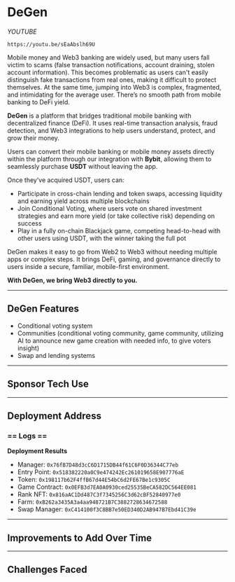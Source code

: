 # DeGen

*YOUTUBE*
```
https://youtu.be/sEaAbslh69U
```

Mobile money and Web3 banking are widely used, but many users fall victim to scams (false transaction notifications, account draining, stolen account information). This becomes problematic as users can't easily distinguish fake transactions from real ones, making it difficult to protect themselves. At the same time, jumping into Web3 is complex, fragmented, and intimidating for the average user. There’s no smooth path from mobile banking to DeFi yield.

**DeGen** is a platform that bridges traditional mobile banking with decentralized finance (DeFi). It uses real-time transaction analysis, fraud detection, and Web3 integrations to help users understand, protect, and grow their money.

Users can convert their mobile banking or mobile money assets directly within the platform through our integration with **Bybit**, allowing them to seamlessly purchase **USDT** without leaving the app.

Once they’ve acquired USDT, users can:

- Participate in cross-chain lending and token swaps, accessing liquidity and earning yield across multiple blockchains  
- Join Conditional Voting, where users vote on shared investment strategies and earn more yield (or take collective risk) depending on success  
- Play in a fully on-chain Blackjack game, competing head-to-head with other users using USDT, with the winner taking the full pot  

DeGen makes it easy to go from Web2 to Web3 without needing multiple apps or complex steps. It brings DeFi, gaming, and governance directly to users inside a secure, familiar, mobile-first environment.

**With DeGen, we bring Web3 directly to you.**


---

## **DeGen Features**
- Conditional voting system  
- Communities (conditional voting community, game community, utilizing AI to announce new game creation with needed info, to give voters insight)  
- Swap and lending systems  

---

## **Sponsor Tech Use**

---

## **Deployment Address**

### == Logs ==
**Deployment Results**  
- Manager: `0x76fB7D48d3cC6D1715DB44f61C6F0D36344C77eb`  
- Entry Point: `0x518382220a0C9e474242Ec261019658E907776aE`  
- Token: `0x198117b62F4ffB67d44E54bC6d2FE67Be1c9305C`  
- Game Contract: `0x0EFB3d7EA0A0930ced25535BeCA582DC564EE081`  
- Rank NFT: `0x816aAC1Dd487C3f7345256C3d62cBF52840977e0`  
- Farm: `0xB262a3435A3a4aa948721B7C3882728634672588`  
- Swap Manager: `0xC414100f3C8BB7e50ED340D2AB947B7Ebd41C39e`  

---

## **Improvements to Add Over Time**

---

## **Challenges Faced**

